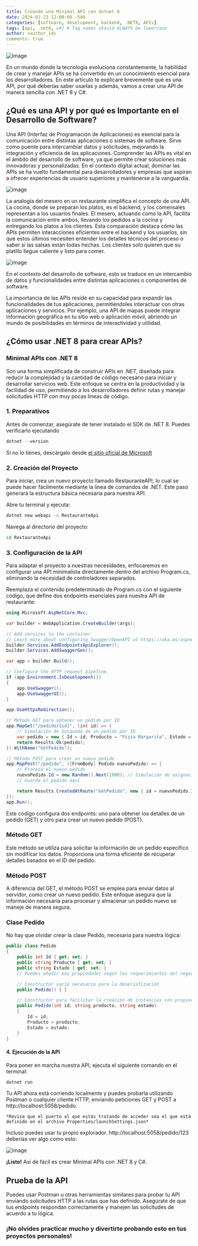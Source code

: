 ```yaml
---
title: Creando una Minimal API con dotnet 8 
date: 2024-02-23 12:00:00 -500
categories: [software, development, backend, .NET8, APIs] 
tags: [api, .net8, c#] # Tag names should ALWAYS be lowercase
author: <author_id>
comments: true
---
```

![image](/assets/img/APIusing.png)

En un mundo donde la tecnología evoluciona constantemente, la habilidad de crear y manejar APIs se ha convertido en un conocimiento esencial para los desarrolladores. En este artículo te explicaré brevemente qué es una API, por qué deberías saber usarlas y además, vamos a crear una API de manera sencilla con .NET 8 y C#. 

## ¿Qué es una API y por qué es Importante en el Desarrollo de Software?

Una API (Interfaz de Programación de Aplicaciones) es esencial para la comunicación entre distintas aplicaciones o sistemas de software. Sirve como puente para intercambiar datos y solicitudes, mejorando la integración y eficiencia de las aplicaciones. Comprender las APIs es vital en el ámbito del desarrollo de software, ya que permite crear soluciones más innovadoras y personalizadas. En el contexto digital actual, dominar las APIs se ha vuelto fundamental para desarrolladores y empresas que aspiran a ofrecer experiencias de usuario superiores y mantenerse a la vanguardia.

![image](/assets/img/api-.jpg)

La analogía del mesero en un restaurante simplifica el concepto de una API. La cocina, donde se preparan los platos, es el backend, y los comensales representan a los usuarios finales. El mesero, actuando como la API, facilita la comunicación entre ambos, llevando los pedidos a la cocina y entregando los platos a los clientes. Esta comparación destaca cómo las APIs permiten interacciones eficientes entre el backend y los usuarios, sin que estos últimos necesiten entender los detalles técnicos del proceso o saber si las salsas están todas hechas. Los clientes solo quieren que su platillo llegue caliente y listo para comer. 

![image](/assets/img/apiexample.jpg)

En el contexto del desarrollo de software, esto se traduce en un intercambio de datos y funcionalidades entre distintas aplicaciones o componentes de software.

La importancia de las APIs reside en su capacidad para expandir las funcionalidades de tus aplicaciones, permitiéndoles interactuar con otras aplicaciones y servicios. Por ejemplo, una API de mapas puede integrar información geográfica en tu sitio web o aplicación móvil, abriendo un mundo de posibilidades en términos de interactividad y utilidad.


## ¿Cómo usar .NET 8 para crear APIs?

### Minimal APIs con .NET 8

Son una forma simplificada de construir APIs en .NET, diseñada para reducir la complejidad y la cantidad de código necesario para iniciar y desarrollar servicios web. Este enfoque se centra en la productividad y la facilidad de uso, permitiendo a los desarrolladores definir rutas y manejar solicitudes HTTP con muy pocas líneas de código. 

### 1. Preparativos

Antes de comenzar, asegúrate de tener instalado el SDK de .NET 8. Puedes verificarlo ejecutando 
```cs
dotnet --version
``` 
Si no lo tienes, descárgalo desde [el sitio oficial de Microsoft](https://dotnet.microsoft.com/download/dotnet/8.0)


### 2. Creación del Proyecto
Para iniciar, crea un nuevo proyecto llamado RestauranteAPI, lo cual se puede hacer fácilmente mediante la línea de comandos de .NET. Este paso generará la estructura básica necesaria para nuestra API.

Abre tu terminal y ejecuta:

```bash
dotnet new webapi -n RestauranteApi
```

Navega al directorio del proyecto:

```bash
cd RestauranteApi
```
### 3.  Configuración de la API

Para adaptar el proyecto a nuestras necesidades, enfocaremos en configurar una API minimalista directamente dentro del archivo Program.cs, eliminando la necesidad de controladores separados.

Reemplaza el contenido predeterminado de Program.cs con el siguiente código, que define dos endpoints esenciales para nuestra API de restaurante:

```cs
using Microsoft.AspNetCore.Mvc;

var builder = WebApplication.CreateBuilder(args);

// Add services to the container.
// Learn more about configuring Swagger/OpenAPI at https://aka.ms/aspnetcore/swashbuckle
builder.Services.AddEndpointsApiExplorer();
builder.Services.AddSwaggerGen();

var app = builder.Build();

// Configure the HTTP request pipeline.
if (app.Environment.IsDevelopment())
{
    app.UseSwagger();
    app.UseSwaggerUI();
}

app.UseHttpsRedirection();

// Método GET para obtener un pedido por ID
app.MapGet("/pedido/{id}", (int id) => {
    // Simulación de búsqueda de un pedido por ID
    var pedido = new { Id = id, Producto = "Pizza Margarita", Estado = "Preparándose" };
    return Results.Ok(pedido);
}).WithName("GetPedido");

// Método POST para crear un nuevo pedido
app.MapPost("/pedido", ([FromBody] Pedido nuevoPedido) => {
    // Procesa el nuevo pedido
    nuevoPedido.Id = new Random().Next(1000); // Simulación de asignación de ID
    // Guarda el pedido aquí

    return Results.CreatedAtRoute("GetPedido", new { id = nuevoPedido.Id }, nuevoPedido);
});
app.Run();
```
Este código configura dos endpoints: uno para obtener los detalles de un pedido (GET) y otro para crear un nuevo pedido (POST).

### Método GET
Este método se utiliza para solicitar la información de un pedido específico sin modificar los datos. Proporciona una forma eficiente de recuperar detalles basados en el ID del pedido.

### Método POST
A diferencia del GET, el método POST se emplea para enviar datos al servidor, como crear un nuevo pedido. Este enfoque asegura que la información necesaria para procesar y almacenar un pedido nuevo se maneje de manera segura.


### Clase Pedido 
No hay que olvidar crear la clase Pedido, necesaria para nuestra lógica:  

```cs
public class Pedido
{
    public int Id { get; set; }
    public string Producto { get; set; }
    public string Estado { get; set; }
    // Puedes añadir más propiedades según los requerimientos del negocio, como cantidad, precio, etc.

    // Constructor vacío necesario para la deserialización
    public Pedido() { }

    // Constructor para facilitar la creación de instancias con propiedades inicializadas
    public Pedido(int id, string producto, string estado)
    {
        Id = id;
        Producto = producto;
        Estado = estado;
    }
}
```


#### 4.  Ejecución de la API
Para poner en marcha nuestra API, ejecuta el siguiente comando en el terminal:

```bash
dotnet run
```

Tu API ahora está corriendo localmente y puedes probarla utilizando Postman o cualquier cliente HTTP, enviando peticiones GET y POST a http://localhost:5058/pedido. 

```*Revisa que el puerto al que estás tratando de acceder sea el que está definido en el archivo Properties/launchSettings.json*```

Incluso puedes usar tu propio explorador. http://localhost:5058/pedido/123
deberías ver algo como esto: 

![image](/assets/img/results_minimal_api.PNG)

**¡Listo!** Así de fácil es crear Minimal APIs con .NET 8 y C#. 


## Prueba de la API

Puedes usar Postman u otras herramientas similares para probar tu API enviando solicitudes HTTP a las rutas que has definido. Asegúrate de que tus endpoints respondan correctamente y manejen las solicitudes de acuerdo a tu lógica. 

### ¡No olvides practicar mucho y divertirte probando esto en tus proyectos personales! 



